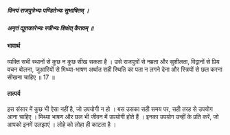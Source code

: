 ##### विनयं राजपुत्रेभ्यः पण्डितेभ्यः सुभाषितम् ।
##### अनृतं द्यूतकारेभ्यः स्त्रीभ्यः शिक्षेत् कैतवम् ॥

#### भावार्थ

व्यक्ति सभी स्थानों से कुछ न कुछ सीख सकता है । उसे राजपुत्रों से नम्रता और सुशीलता, विद्वानों से प्रिय वचन बोलना, जुआरियों से मिथ्या-भाषण अर्थात सही स्थिति का पता न लगने देना और स्त्रियों से छल करना सीखना चाहिए ॥ 17 ॥

#### तात्पर्य

इस संसार में कुछ भी ऐसा नहीं है, जो उपयोगी न हो । बस उसका सही समय पर, सही तरह से उपयोग आना चाहिए । मिथ्या भाषण और छल भी जीवन में उपयोगी होते हैं । इनका उपयोग उन्हीं के प्रति करें, जो आपको इनमें उलझाएं । लोहे को लोहा ही काटता है ।